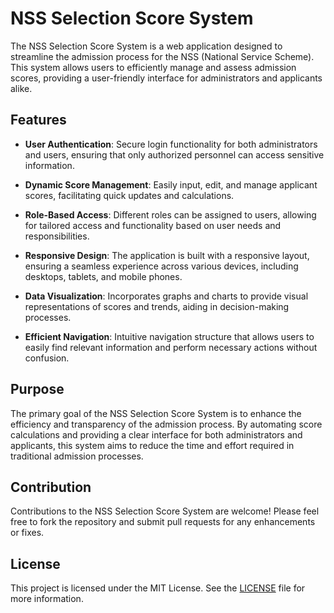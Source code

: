 # NSS Selection Score System

The NSS Selection Score System is a web application designed to streamline the admission process for the NSS (National Service Scheme). This system allows users to efficiently manage and assess admission scores, providing a user-friendly interface for administrators and applicants alike.

## Features

- **User Authentication**: Secure login functionality for both administrators and users, ensuring that only authorized personnel can access sensitive information.
  
- **Dynamic Score Management**: Easily input, edit, and manage applicant scores, facilitating quick updates and calculations.

- **Role-Based Access**: Different roles can be assigned to users, allowing for tailored access and functionality based on user needs and responsibilities.

- **Responsive Design**: The application is built with a responsive layout, ensuring a seamless experience across various devices, including desktops, tablets, and mobile phones.

- **Data Visualization**: Incorporates graphs and charts to provide visual representations of scores and trends, aiding in decision-making processes.

- **Efficient Navigation**: Intuitive navigation structure that allows users to easily find relevant information and perform necessary actions without confusion.

## Purpose

The primary goal of the NSS Selection Score System is to enhance the efficiency and transparency of the admission process. By automating score calculations and providing a clear interface for both administrators and applicants, this system aims to reduce the time and effort required in traditional admission processes.

## Contribution

Contributions to the NSS Selection Score System are welcome! Please feel free to fork the repository and submit pull requests for any enhancements or fixes.

## License

This project is licensed under the MIT License. See the [LICENSE](LICENSE) file for more information.
